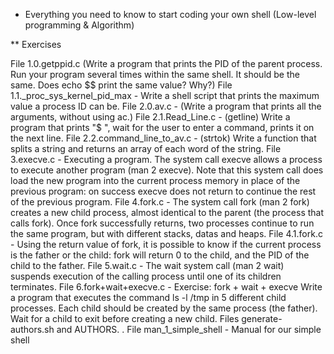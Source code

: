 + Everything you need to know to start coding your own shell (Low-level programming & Algorithm)

** Exercises

File 1.0.getppid.c (Write a program that prints the PID of the parent process. Run your program several times within the same shell. It should be the same. Does echo $$ print the same value? Why?)
File 1.1._proc_sys_kernel_pid_max - Write a shell script that prints the maximum value a process ID can be.
File 2.0.av.c - (Write a program that prints all the arguments, without using ac.)
File 2.1.Read_Line.c - (getline) Write a program that prints "$ ", wait for the user to enter a command, prints it on the next line.
File 2.2.command_line_to_av.c - (strtok) Write a function that splits a string and returns an array of each word of the string.
File 3.execve.c - Executing a program. The system call execve allows a process to execute another program (man 2 execve). Note that this system call does load the new program into the current process memory in place of the previous program: on success execve does not return to continue the rest of the previous program.
File 4.fork.c - The system call fork (man 2 fork) creates a new child process, almost identical to the parent (the process that calls fork). Once fork successfully returns, two processes continue to run the same program, but with different stacks, datas and heaps.
File 4.1.fork.c - Using the return value of fork, it is possible to know if the current process is the father or the child: fork will return 0 to the child, and the PID of the child to the father.
File 5.wait.c - The wait system call (man 2 wait) suspends execution of the calling process until one of its children terminates.
File 6.fork+wait+execve.c - Exercise: fork + wait + execve Write a program that executes the command ls -l /tmp in 5 different child processes. Each child should be created by the same process (the father). Wait for a child to exit before creating a new child.
Files generate-authors.sh and AUTHORS. . File man_1_simple_shell - Manual for our simple shell
